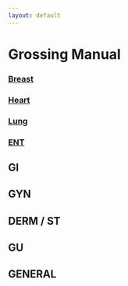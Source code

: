 ```yaml
---
layout: default
---
```


# Grossing Manual

### [Breast](./BHL/breast.html)
### [Heart](./BHL/heart.html)
### [Lung](./BHL/lung.html)
### [ENT](./ENT/ent-example.html)

## GI
## GYN
## DERM / ST
## GU
## GENERAL
